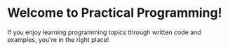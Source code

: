 # Welcome to Practical Programming!

If you enjoy learning programming topics through written code and examples, you're in the right place!
